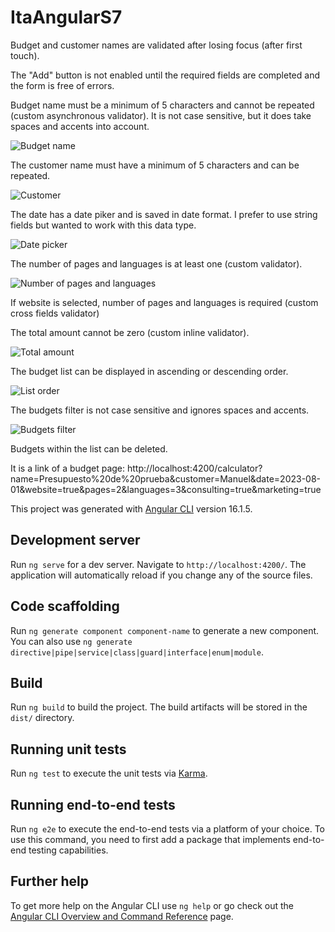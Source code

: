 # ItaAngularS7

Budget and customer names are validated after losing focus (after first touch).

The "Add" button is not enabled until the required fields are completed and the form is free of errors.

Budget name must be a minimum of 5 characters and cannot be repeated (custom asynchronous validator). It is not case sensitive, but it does take spaces and accents into account.

![Budget name](https://i.ibb.co/xLwZHQk/S7-01.png)

The customer name must have a minimum of 5 characters and can be repeated.

![Customer](https://i.ibb.co/NF3WhLD/S7-02.png)

The date has a date piker and is saved in date format. I prefer to use string fields but wanted to work with this data type.

![Date picker](https://i.ibb.co/kMKLczY/S7-03.png)

The number of pages and languages ​​is at least one (custom validator).

![Number of pages and languages](https://i.ibb.co/m0P3fnx/S7-04.png)

If website is selected, number of pages and languages ​​is required (custom cross fields validator)

The total amount cannot be zero (custom inline validator).

![Total amount](https://i.ibb.co/0cwWScN/S7-05.png)

The budget list can be displayed in ascending or descending order.

![List order](https://i.ibb.co/85QLhTJ/S7-06.png)

The budgets filter is not case sensitive and ignores spaces and accents.

![Budgets filter](https://i.ibb.co/Ps2W1qV/S7-07.png)

Budgets within the list can be deleted.

It is a link of a budget page: http://localhost:4200/calculator?name=Presupuesto%20de%20prueba&customer=Manuel&date=2023-08-01&website=true&pages=2&languages=3&consulting=true&marketing=true




This project was generated with [Angular CLI](https://github.com/angular/angular-cli) version 16.1.5.

## Development server

Run `ng serve` for a dev server. Navigate to `http://localhost:4200/`. The application will automatically reload if you change any of the source files.

## Code scaffolding

Run `ng generate component component-name` to generate a new component. You can also use `ng generate directive|pipe|service|class|guard|interface|enum|module`.

## Build

Run `ng build` to build the project. The build artifacts will be stored in the `dist/` directory.

## Running unit tests

Run `ng test` to execute the unit tests via [Karma](https://karma-runner.github.io).

## Running end-to-end tests

Run `ng e2e` to execute the end-to-end tests via a platform of your choice. To use this command, you need to first add a package that implements end-to-end testing capabilities.

## Further help

To get more help on the Angular CLI use `ng help` or go check out the [Angular CLI Overview and Command Reference](https://angular.io/cli) page.
